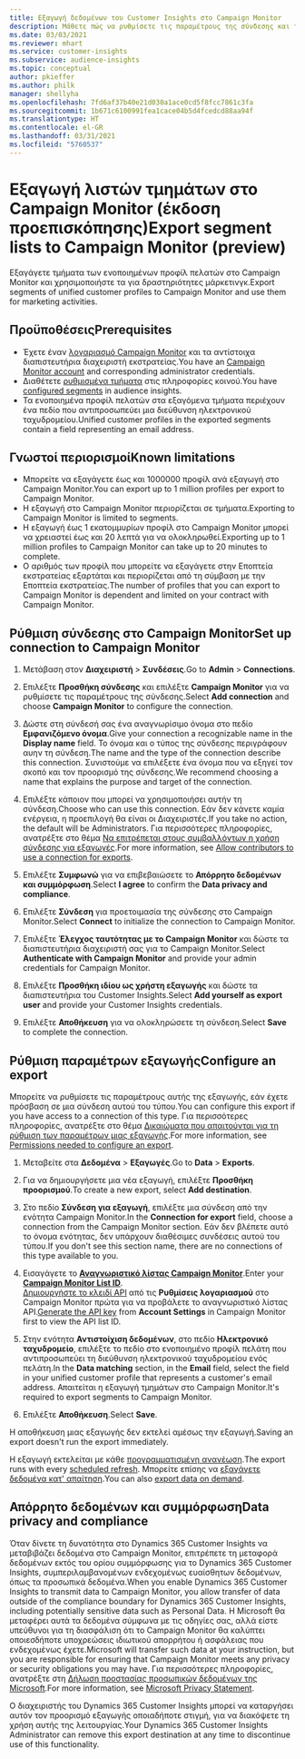 ```yaml
---
title: Εξαγωγή δεδομένων του Customer Insights στο Campaign Monitor
description: Μάθετε πώς να ρυθμίσετε τις παραμέτρους της σύνδεσης και της εξαγωγής στο Campaign Monitor.
ms.date: 03/03/2021
ms.reviewer: mhart
ms.service: customer-insights
ms.subservice: audience-insights
ms.topic: conceptual
author: pkieffer
ms.author: philk
manager: shellyha
ms.openlocfilehash: 7fd6af37b40e21d030a1ace0cd5f8fcc7861c3fa
ms.sourcegitcommit: 1b671c6100991fea1cace04b5d4fcedcd88aa94f
ms.translationtype: HT
ms.contentlocale: el-GR
ms.lasthandoff: 03/31/2021
ms.locfileid: "5760537"
---
```

# <a name="export-segment-lists-to-campaign-monitor-preview"></a><span data-ttu-id="25f20-103">Εξαγωγή λιστών τμημάτων στο Campaign Monitor (έκδοση προεπισκόπησης)</span><span class="sxs-lookup"><span data-stu-id="25f20-103">Export segment lists to Campaign Monitor (preview)</span></span>

<span data-ttu-id="25f20-104">Εξαγάγετε τμήματα των ενοποιημένων προφίλ πελατών στο Campaign Monitor και χρησιμοποιήστε τα για δραστηριότητες μάρκετινγκ.</span><span class="sxs-lookup"><span data-stu-id="25f20-104">Export segments of unified customer profiles to Campaign Monitor and use them for marketing activities.</span></span>

## <a name="prerequisites"></a><span data-ttu-id="25f20-105">Προϋποθέσεις</span><span class="sxs-lookup"><span data-stu-id="25f20-105">Prerequisites</span></span>

-   <span data-ttu-id="25f20-106">Έχετε έναν [λογαριασμό Campaign Monitor](https://www.campaignmonitor.com/) και τα αντίστοιχα διαπιστευτήρια διαχειριστή εκστρατείας.</span><span class="sxs-lookup"><span data-stu-id="25f20-106">You have an [Campaign Monitor account](https://www.campaignmonitor.com/) and corresponding administrator credentials.</span></span>
-   <span data-ttu-id="25f20-107">Διαθέτετε [ρυθμισμένα τμήματα](segments.md) στις πληροφορίες κοινού.</span><span class="sxs-lookup"><span data-stu-id="25f20-107">You have [configured segments](segments.md) in audience insights.</span></span>
-   <span data-ttu-id="25f20-108">Τα ενοποιημένα προφίλ πελατών στα εξαγόμενα τμήματα περιέχουν ένα πεδίο που αντιπροσωπεύει μια διεύθυνση ηλεκτρονικού ταχυδρομείου.</span><span class="sxs-lookup"><span data-stu-id="25f20-108">Unified customer profiles in the exported segments contain a field representing an email address.</span></span>

## <a name="known-limitations"></a><span data-ttu-id="25f20-109">Γνωστοί περιορισμοί</span><span class="sxs-lookup"><span data-stu-id="25f20-109">Known limitations</span></span>

- <span data-ttu-id="25f20-110">Μπορείτε να εξαγάγετε έως και 1000000 προφίλ ανά εξαγωγή στο Campaign Monitor.</span><span class="sxs-lookup"><span data-stu-id="25f20-110">You can export up to 1 million profiles per export to Campaign Monitor.</span></span>
- <span data-ttu-id="25f20-111">Η εξαγωγή στο Campaign Monitor περιορίζεται σε τμήματα.</span><span class="sxs-lookup"><span data-stu-id="25f20-111">Exporting to Campaign Monitor is limited to segments.</span></span>
- <span data-ttu-id="25f20-112">Η εξαγωγή έως 1 εκατομμυρίων προφίλ στο Campaign Monitor μπορεί να χρειαστεί έως και 20 λεπτά για να ολοκληρωθεί.</span><span class="sxs-lookup"><span data-stu-id="25f20-112">Exporting up to 1 million profiles to Campaign Monitor can take up to 20 minutes to complete.</span></span> 
- <span data-ttu-id="25f20-113">Ο αριθμός των προφίλ που μπορείτε να εξαγάγετε στην Εποπτεία εκστρατείας εξαρτάται και περιορίζεται από τη σύμβαση με την Εποπτεία εκστρατείας.</span><span class="sxs-lookup"><span data-stu-id="25f20-113">The number of profiles that you can export to Campaign Monitor is dependent and limited on your contract with Campaign Monitor.</span></span>

## <a name="set-up-connection-to-campaign-monitor"></a><span data-ttu-id="25f20-114">Ρύθμιση σύνδεσης στο Campaign Monitor</span><span class="sxs-lookup"><span data-stu-id="25f20-114">Set up connection to Campaign Monitor</span></span>

1. <span data-ttu-id="25f20-115">Μετάβαση στον **Διαχειριστή** > **Συνδέσεις**.</span><span class="sxs-lookup"><span data-stu-id="25f20-115">Go to **Admin** > **Connections**.</span></span>

1. <span data-ttu-id="25f20-116">Επιλέξτε **Προσθήκη σύνδεσης** και επιλέξτε **Campaign Monitor** για να ρυθμίσετε τις παραμέτρους της σύνδεσης.</span><span class="sxs-lookup"><span data-stu-id="25f20-116">Select **Add connection** and choose **Campaign Monitor** to configure the connection.</span></span>

1. <span data-ttu-id="25f20-117">Δώστε στη σύνδεσή σας ένα αναγνωρίσιμο όνομα στο πεδίο **Εμφανιζόμενο όνομα**.</span><span class="sxs-lookup"><span data-stu-id="25f20-117">Give your connection a recognizable name in the **Display name** field.</span></span> <span data-ttu-id="25f20-118">Το όνομα και ο τύπος της σύνδεσης περιγράφουν αυην τη σύνδεση.</span><span class="sxs-lookup"><span data-stu-id="25f20-118">The name and the type of the connection describe this connection.</span></span> <span data-ttu-id="25f20-119">Συνιστούμε να επιλέξετε ένα όνομα που να εξηγεί τον σκοπό και τον προορισμό της σύνδεσης.</span><span class="sxs-lookup"><span data-stu-id="25f20-119">We recommend choosing a name that explains the purpose and target of the connection.</span></span>

1. <span data-ttu-id="25f20-120">Επιλέξτε κάποιον που μπορεί να χρησιμοποιήσει αυτήν τη σύνδεση.</span><span class="sxs-lookup"><span data-stu-id="25f20-120">Choose who can use this connection.</span></span> <span data-ttu-id="25f20-121">Εάν δεν κάνετε καμία ενέργεια, η προεπιλογή θα είναι οι Διαχειριστές.</span><span class="sxs-lookup"><span data-stu-id="25f20-121">If you take no action, the default will be Administrators.</span></span> <span data-ttu-id="25f20-122">Για περισσότερες πληροφορίες, ανατρέξτε στο θέμα [Να επιτρέπεται στους συμβαλλόντων η χρήση σύνδεσης για εξαγωγές](connections.md#allow-contributors-to-use-a-connection-for-exports).</span><span class="sxs-lookup"><span data-stu-id="25f20-122">For more information, see [Allow contributors to use a connection for exports](connections.md#allow-contributors-to-use-a-connection-for-exports).</span></span>

1. <span data-ttu-id="25f20-123">Επιλέξτε **Συμφωνώ** για να επιβεβαιώσετε το **Απόρρητο δεδομένων και συμμόρφωση**.</span><span class="sxs-lookup"><span data-stu-id="25f20-123">Select **I agree** to confirm the **Data privacy and compliance**.</span></span>

1. <span data-ttu-id="25f20-124">Επιλέξτε **Σύνδεση** για προετοιμασία της σύνδεσης στο Campaign Monitor.</span><span class="sxs-lookup"><span data-stu-id="25f20-124">Select **Connect** to initialize the connection to Campaign Monitor.</span></span>

1. <span data-ttu-id="25f20-125">Επιλέξτε **Έλεγχος ταυτότητας με το Campaign Monitor** και δώστε τα διαπιστευτήρια διαχειριστή σας για το Campaign Monitor.</span><span class="sxs-lookup"><span data-stu-id="25f20-125">Select **Authenticate with Campaign Monitor** and provide your admin credentials for Campaign Monitor.</span></span>

1. <span data-ttu-id="25f20-126">Επιλέξτε **Προσθήκη ιδίου ως χρήστη εξαγωγής** και δώστε τα διαπιστευτήρια του Customer Insights.</span><span class="sxs-lookup"><span data-stu-id="25f20-126">Select **Add yourself as export user** and provide your Customer Insights credentials.</span></span>

1. <span data-ttu-id="25f20-127">Επιλέξτε **Αποθήκευση** για να ολοκληρώσετε τη σύνδεση.</span><span class="sxs-lookup"><span data-stu-id="25f20-127">Select **Save** to complete the connection.</span></span>

## <a name="configure-an-export"></a><span data-ttu-id="25f20-128">Ρύθμιση παραμέτρων εξαγωγής</span><span class="sxs-lookup"><span data-stu-id="25f20-128">Configure an export</span></span>

<span data-ttu-id="25f20-129">Μπορείτε να ρυθμίσετε τις παραμέτρους αυτής της εξαγωγής, εάν έχετε πρόσβαση σε μια σύνδεση αυτού του τύπου.</span><span class="sxs-lookup"><span data-stu-id="25f20-129">You can configure this export if you have access to a connection of this type.</span></span> <span data-ttu-id="25f20-130">Για περισσότερες πληροφορίες, ανατρέξτε στο θέμα [Δικαιώματα που απαιτούνται για τη ρύθμιση των παραμέτρων μιας εξαγωγής](export-destinations.md#set-up-a-new-export).</span><span class="sxs-lookup"><span data-stu-id="25f20-130">For more information, see [Permissions needed to configure an export](export-destinations.md#set-up-a-new-export).</span></span>

1. <span data-ttu-id="25f20-131">Μεταβείτε στα **Δεδομένα** > **Εξαγωγές**.</span><span class="sxs-lookup"><span data-stu-id="25f20-131">Go to **Data** > **Exports**.</span></span>

1. <span data-ttu-id="25f20-132">Για να δημιουργήσετε μια νέα εξαγωγή, επιλέξτε **Προσθήκη προορισμού**.</span><span class="sxs-lookup"><span data-stu-id="25f20-132">To create a new export, select **Add destination**.</span></span>

1. <span data-ttu-id="25f20-133">Στο πεδίο **Σύνδεση για εξαγωγή**, επιλέξτε μια σύνδεση από την ενότητα Campaign Monitor.</span><span class="sxs-lookup"><span data-stu-id="25f20-133">In the **Connection for export** field, choose a connection from the Campaign Monitor section.</span></span> <span data-ttu-id="25f20-134">Εάν δεν βλέπετε αυτό το όνομα ενότητας, δεν υπάρχουν διαθέσιμες συνδέσεις αυτού του τύπου.</span><span class="sxs-lookup"><span data-stu-id="25f20-134">If you don't see this section name, there are no connections of this type available to you.</span></span>

1. <span data-ttu-id="25f20-135">Εισαγάγετε το [**Αναγνωριστικό λίστας Campaign Monitor**](https://www.campaignmonitor.com/api/getting-started/#your-list-id).</span><span class="sxs-lookup"><span data-stu-id="25f20-135">Enter your [**Campaign Monitor List ID**](https://www.campaignmonitor.com/api/getting-started/#your-list-id).</span></span>    
   <span data-ttu-id="25f20-136">[Δημιουργήστε το κλειδί API](https://www.campaignmonitor.com/api/getting-started/) από τις **Ρυθμίσεις λογαριασμού** στο Campaign Monitor πρώτα για να προβάλετε το αναγνωριστικό λίστας API.</span><span class="sxs-lookup"><span data-stu-id="25f20-136">[Generate the API key](https://www.campaignmonitor.com/api/getting-started/) from **Account Settings** in Campaign Monitor first to view the API list ID.</span></span>  

3. <span data-ttu-id="25f20-137">Στην ενότητα **Αντιστοίχιση δεδομένων**, στο πεδίο **Ηλεκτρονικό ταχυδρομείο**, επιλέξτε το πεδίο στο ενοποιημένο προφίλ πελάτη που αντιπροσωπεύει τη διεύθυνση ηλεκτρονικού ταχυδρομείου ενός πελάτη.</span><span class="sxs-lookup"><span data-stu-id="25f20-137">In the **Data matching** section, in the **Email** field, select the field in your unified customer profile that represents a customer's email address.</span></span> <span data-ttu-id="25f20-138">Απαιτείται η εξαγωγή τμημάτων στο Campaign Monitor.</span><span class="sxs-lookup"><span data-stu-id="25f20-138">It's required to export segments to Campaign Monitor.</span></span>

1. <span data-ttu-id="25f20-139">Επιλέξτε **Αποθήκευση**.</span><span class="sxs-lookup"><span data-stu-id="25f20-139">Select **Save**.</span></span>

<span data-ttu-id="25f20-140">Η αποθήκευση μιας εξαγωγής δεν εκτελεί αμέσως την εξαγωγή.</span><span class="sxs-lookup"><span data-stu-id="25f20-140">Saving an export doesn't run the export immediately.</span></span>

<span data-ttu-id="25f20-141">Η εξαγωγή εκτελείται με κάθε [προγραμματισμένη ανανέωση](system.md#schedule-tab).</span><span class="sxs-lookup"><span data-stu-id="25f20-141">The export runs with every [scheduled refresh](system.md#schedule-tab).</span></span> <span data-ttu-id="25f20-142">Μπορείτε επίσης να [εξαγάγετε δεδομένα κατ' απαίτηση](export-destinations.md#run-exports-on-demand).</span><span class="sxs-lookup"><span data-stu-id="25f20-142">You can also [export data on demand](export-destinations.md#run-exports-on-demand).</span></span> 


## <a name="data-privacy-and-compliance"></a><span data-ttu-id="25f20-143">Απόρρητο δεδομένων και συμμόρφωση</span><span class="sxs-lookup"><span data-stu-id="25f20-143">Data privacy and compliance</span></span>

<span data-ttu-id="25f20-144">Όταν δίνετε τη δυνατότητα στο Dynamics 365 Customer Insights να μεταβιβάζει δεδομένα στο Campaign Monitor, επιτρέπετε τη μεταφορά δεδομένων εκτός του ορίου συμμόρφωσης για το Dynamics 365 Customer Insights, συμπεριλαμβανομένων ενδεχομένως ευαίσθητων δεδομένων, όπως τα προσωπικά δεδομένα.</span><span class="sxs-lookup"><span data-stu-id="25f20-144">When you enable Dynamics 365 Customer Insights to transmit data to Campaign Monitor, you allow transfer of data outside of the compliance boundary for Dynamics 365 Customer Insights, including potentially sensitive data such as Personal Data.</span></span> <span data-ttu-id="25f20-145">Η Microsoft θα μεταφέρει αυτά τα δεδομένα σύμφωνα με τις οδηγίες σας, αλλά είστε υπεύθυνοι για τη διασφάλιση ότι το Campaign Monitor θα καλύπτει οποιεσδήποτε υποχρεώσεις ιδιωτικού απορρήτου ή ασφάλειας που ενδεχομένως έχετε.</span><span class="sxs-lookup"><span data-stu-id="25f20-145">Microsoft will transfer such data at your instruction, but you are responsible for ensuring that Campaign Monitor meets any privacy or security obligations you may have.</span></span> <span data-ttu-id="25f20-146">Για περισσότερες πληροφορίες, ανατρέξτε στη [Δήλωση προστασίας προσωπικών δεδομένων της Microsoft](https://go.microsoft.com/fwlink/?linkid=396732).</span><span class="sxs-lookup"><span data-stu-id="25f20-146">For more information, see [Microsoft Privacy Statement](https://go.microsoft.com/fwlink/?linkid=396732).</span></span>

<span data-ttu-id="25f20-147">Ο διαχειριστής του Dynamics 365 Customer Insights μπορεί να καταργήσει αυτόν τον προορισμό εξαγωγής οποιαδήποτε στιγμή, για να διακόψετε τη χρήση αυτής της λειτουργίας.</span><span class="sxs-lookup"><span data-stu-id="25f20-147">Your Dynamics 365 Customer Insights Administrator can remove this export destination at any time to discontinue use of this functionality.</span></span>
